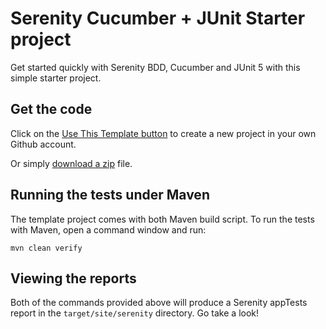 # Serenity Cucumber + JUnit Starter project

Get started quickly with Serenity BDD, Cucumber and JUnit 5 with this simple starter project. 

## Get the code

Click on the [Use This Template button](https://github.com/serenity-bdd/serenity-junit-starter/generate) to create a new project in your own Github account. 

Or simply [download a zip](https://github.com/serenity-bdd/serenity-junit-starter/archive/master.zip) file.

## Running the tests under Maven

The template project comes with both Maven build script. To run the tests with Maven, open a command window and run:

    mvn clean verify
 

## Viewing the reports

Both of the commands provided above will produce a Serenity appTests report in the `target/site/serenity` directory. Go take a look!
